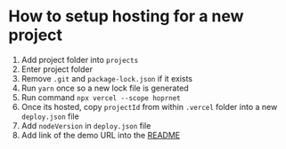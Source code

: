 # How to setup hosting for a new project

1. Add project folder into `projects`
2. Enter project folder
3. Remove `.git` and `package-lock.json` if it exists
4. Run `yarn` once so a new lock file is generated
5. Run command `npx vercel --scope hoprnet`
6. Once its hosted, copy `projectId` from within `.vercel` folder into a new `deploy.json` file
7. Add `nodeVersion` in `deploy.json` file
8. Add link of the demo URL into the [README](./README.md)
